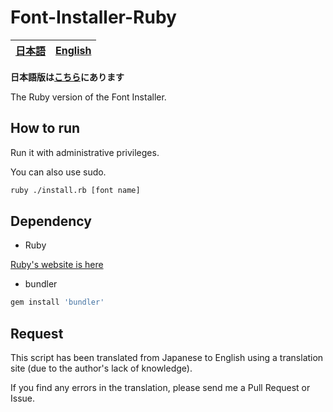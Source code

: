 # Font-Installer-Ruby

[日本語](./README-ja.md)|[English](./README.md)
---|---

**日本語版は[こちら](./README-ja.md)にあります**

The Ruby version of the Font Installer.

## How to run
Run it with administrative privileges.

You can also use sudo.

```sh
ruby ./install.rb [font name]
````

## Dependency

- Ruby

[Ruby's website is here](https://www.ruby-lang.org/)

- bundler

```sh
gem install 'bundler'
```

## Request
This script has been translated from Japanese to English using a translation site (due to the author's lack of knowledge).

If you find any errors in the translation, please send me a Pull Request or Issue.
